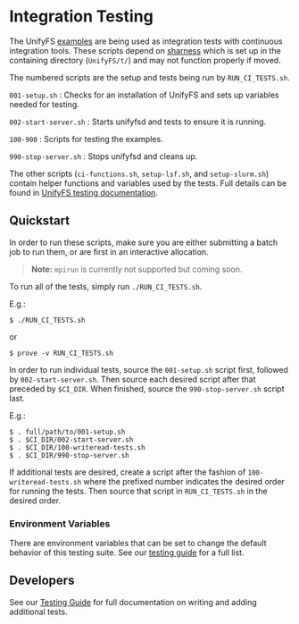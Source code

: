 # Integration Testing

The UnifyFS [examples](https://github.com/LLNL/UnifyFS/tree/dev/examples) are
being used as integration tests with continuous integration tools. These scripts
depend on [sharness](https://github.com/chriscool/sharness) which is set up in
the containing directory (`UnifyFS/t/`) and may not function properly if moved.

The numbered scripts are the setup and tests being run by `RUN_CI_TESTS.sh`.

`001-setup.sh`
: Checks for an installation of UnifyFS and sets up variables needed for
testing.

`002-start-server.sh`
: Starts unifyfsd and tests to ensure it is running.

`100-900`
: Scripts for testing the examples.

`990-stop-server.sh`
: Stops unifyfsd and cleans up.

The other scripts (`ci-functions.sh`, `setup-lsf.sh`, and `setup-slurm.sh`)
contain helper functions and variables used by the tests. Full details can be
found in [UnifyFS testing documentation](https://unifyfs.readthedocs.io/en/dev/testing.html#integration-tests).

## Quickstart

In order to run these scripts, make sure you are either submitting a batch job
to run them, or are first in an interactive allocation.

> **Note:** `mpirun` is currently not supported but coming soon.

To run all of the tests, simply run `./RUN_CI_TESTS.sh`.

E.g.:

```shell
$ ./RUN_CI_TESTS.sh
```

or

```shell
$ prove -v RUN_CI_TESTS.sh
```

In order to run individual tests, source the `001-setup.sh` script first,
followed by `002-start-server.sh`. Then source each desired script after that
preceded by `$CI_DIR`. When finished, source the `990-stop-server.sh` script
last.

E.g.:

```shell
$ . full/path/to/001-setup.sh
$ . $CI_DIR/002-start-server.sh
$ . $CI_DIR/100-writeread-tests.sh
$ . $CI_DIR/990-stop-server.sh
```

If additional tests are desired, create a script after the fashion of
`100-writeread-tests.sh` where the prefixed number indicates the desired order
for running the tests. Then source that script in `RUN_CI_TESTS.sh` in the
desired order.

### Environment Variables

There are environment variables that can be set to change the default behavior
of this testing suite. See our [testing
guide](https://unifyfs.readthedocs.io/en/dev/testing.html#configuration-variables)
for a full list.

## Developers

See our [Testing Guide](https://unifyfs.readthedocs.io/en/dev/testing.html#integration-tests)
for full documentation on writing and adding additional tests.
